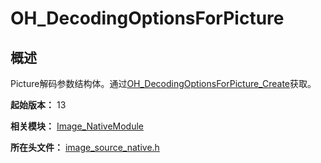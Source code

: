 # OH_DecodingOptionsForPicture
<!--Kit: Image Kit-->
<!--Subsystem: Multimedia-->
<!--Owner: @aulight02-->
<!--Designer: @liyang_bryan-->
<!--Tester: @xchaosioda-->
<!--Adviser: @zengyawen-->

## 概述

Picture解码参数结构体。通过[OH_DecodingOptionsForPicture_Create](capi-image-source-native-h.md#oh_decodingoptionsforpicture_create)获取。

**起始版本：** 13

**相关模块：** [Image_NativeModule](capi-image-nativemodule.md)

**所在头文件：** [image_source_native.h](capi-image-source-native-h.md)

